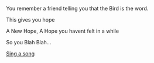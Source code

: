 You remember a friend telling you that the Bird is the word.

This gives you hope

A New Hope, A Hope you havent felt in a while

So you
Blah Blah...

[Sing a song](../sing-song/sing.md)
